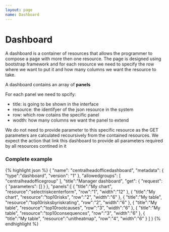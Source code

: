 ```yaml
---
layout: page
name: Dashboard
---
```


# Dashboard

A dashboard is a container of resources that allows the programmer to compose a page with more then one resource.
The page is designed using bootstrap framework and for each resource we need to specify the row where we want to put it and how many columns we want the resource to take.

A dashboard contains an array of **panels**

For each panel we need to spcify:

* title: is going to be shown in the interface
* resource: the identifyer of the json resource in the system
* row: which row cotains the specific panel
* wodth: how many columns we want the panel to extend

We do not need to provide parameter to this specific resource as the GET parameters are calculated recoursively from the contained resources. We expect the action that link this dashboard to provide all parameters required by all resources contined in it

### Complete example


{% highlight json %}
{
  "name": "centralheadofficedashboard",
  "metadata": { "type":"dashboard", "version": "1" },
  "allowedgroups": [ "centralheadofficegroup" ],
  "title":"Manager dashboard",
  "get": {
    "request": {
      "parameters": []
    }
  },
  "panels":[
    { "title":"My chart", "resource":"selectriskcenterform", "row":"1", "width":"12" },
    { "title":"My chart", "resource":"top10risks", "row":"2", "width":"6" },
    { "title":"My table", "resource":"top10risksbyriskrating", "row":"2", "width":"6" },
    { "title":"My table", "resource":"top10rootcauses", "row":"3", "width":"6" },
    { "title":"My table", "resource":"top10consequences", "row":"3", "width":"6" },
    { "title":"My table", "resource":"unitheatmap", "row":"4", "width":"6" }
  ]
}
{% endhighlight %}

